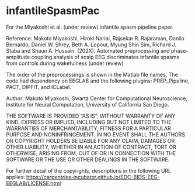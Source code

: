 # infantileSpasmPac
For the Miyakoshi et al. (under review) infantile spasm pipeline paper.

Reference: Makoto Miyakoshi, Hiroki Nariai, Rajsekar R. Rajaraman, Danilo Bernardo, Daniel W. Shrey, Beth A. Lopour, Myung Shin Sim, Richard J. Staba and Shaun A. Hussain. (202X). Automated preprocessing and phase-amplitude coupling analysis of scalp EEG discriminates infantile spasms from controls during wakefulness (under review)

The order of the preprocessings is shown in the Matlab file names. The code had dependency on EEGLAB and the following plugins: PREP_Pipeline, PACT, DIPFIT, and ICLabel.

Author: Makoto Miyakoshi, Swartz Center for Computational Neuroscience, Institute for Neural Computation, University of California San Diego.

THE SOFTWARE IS PROVIDED “AS IS”, WITHOUT WARRANTY OF ANY KIND, EXPRESS OR IMPLIED, INCLUDING BUT NOT LIMITED TO THE WARRANTIES OF MERCHANTABILITY, FITNESS FOR A PARTICULAR PURPOSE AND NONINFRINGEMENT. IN NO EVENT SHALL THE AUTHORS OR COPYRIGHT HOLDERS BE LIABLE FOR ANY CLAIM, DAMAGES OR OTHER LIABILITY, WHETHER IN AN ACTION OF CONTRACT, TORT OR OTHERWISE, ARISING FROM, OUT OF OR IN CONNECTION WITH THE SOFTWARE OR THE USE OR OTHER DEALINGS IN THE SOFTWARE.

For further detail of the copyrights, descriptions in the following URL applies: https://carpentries-incubator.github.io/SDC-BIDS-EEG-EEGLAB/LICENSE.html
